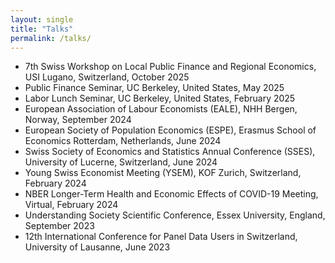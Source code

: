 ```yaml
---
layout: single
title: "Talks"
permalink: /talks/
---
```


* 7th Swiss Workshop on Local Public Finance and Regional Economics, USI Lugano, Switzerland, October 2025
* Public Finance Seminar, UC Berkeley, United States, May 2025
* Labor Lunch Seminar, UC Berkeley, United States, February 2025
* European Association of Labour Economists (EALE), NHH Bergen, Norway, September 2024
* European Society of Population Economics (ESPE), Erasmus School of Economics Rotterdam, Netherlands, June 2024
* Swiss Society of Economics and Statistics Annual Conference (SSES), University of Lucerne, Switzerland, June 2024
* Young Swiss Economist Meeting (YSEM), KOF Zurich, Switzerland, February 2024
* NBER Longer-Term Health and Economic Effects of COVID-19 Meeting, Virtual, February 2024
* Understanding Society Scientific Conference, Essex University, England, September 2023
* 12th International Conference for Panel Data Users in Switzerland, University of Lausanne, June 2023
